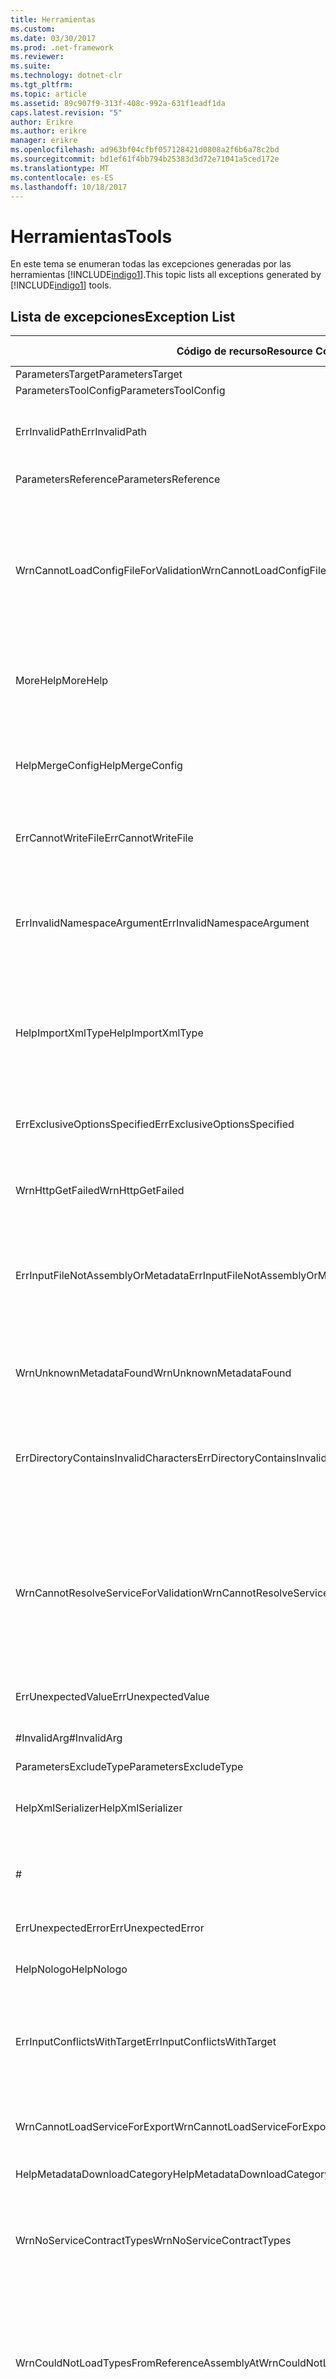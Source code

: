 ```yaml
---
title: Herramientas
ms.custom: 
ms.date: 03/30/2017
ms.prod: .net-framework
ms.reviewer: 
ms.suite: 
ms.technology: dotnet-clr
ms.tgt_pltfrm: 
ms.topic: article
ms.assetid: 89c907f9-313f-408c-992a-631f1eadf1da
caps.latest.revision: "5"
author: Erikre
ms.author: erikre
manager: erikre
ms.openlocfilehash: ad963bf04cfbf057128421d0808a2f6b6a78c2bd
ms.sourcegitcommit: bd1ef61f4bb794b25383d3d72e71041a5ced172e
ms.translationtype: MT
ms.contentlocale: es-ES
ms.lasthandoff: 10/18/2017
---
```

# <a name="tools"></a><span data-ttu-id="5423a-102">Herramientas</span><span class="sxs-lookup"><span data-stu-id="5423a-102">Tools</span></span>
<span data-ttu-id="5423a-103">En este tema se enumeran todas las excepciones generadas por las herramientas [!INCLUDE[indigo1](../../../../../includes/indigo1-md.md)].</span><span class="sxs-lookup"><span data-stu-id="5423a-103">This topic lists all exceptions generated by [!INCLUDE[indigo1](../../../../../includes/indigo1-md.md)] tools.</span></span>  
  
## <a name="exception-list"></a><span data-ttu-id="5423a-104">Lista de excepciones</span><span class="sxs-lookup"><span data-stu-id="5423a-104">Exception List</span></span>  
  
|<span data-ttu-id="5423a-105">Código de recurso</span><span class="sxs-lookup"><span data-stu-id="5423a-105">Resource Code</span></span>|<span data-ttu-id="5423a-106">Cadena de recurso</span><span class="sxs-lookup"><span data-stu-id="5423a-106">Resource String</span></span>|  
|-------------------|---------------------|  
|<span data-ttu-id="5423a-107">ParametersTarget</span><span class="sxs-lookup"><span data-stu-id="5423a-107">ParametersTarget</span></span>|<span data-ttu-id="5423a-108">\<enum ></span><span class="sxs-lookup"><span data-stu-id="5423a-108">\<enum></span></span>|  
|<span data-ttu-id="5423a-109">ParametersToolConfig</span><span class="sxs-lookup"><span data-stu-id="5423a-109">ParametersToolConfig</span></span>|<span data-ttu-id="5423a-110">\<configFile ></span><span class="sxs-lookup"><span data-stu-id="5423a-110">\<configFile></span></span>|  
|<span data-ttu-id="5423a-111">ErrInvalidPath</span><span class="sxs-lookup"><span data-stu-id="5423a-111">ErrInvalidPath</span></span>|<span data-ttu-id="5423a-112">La ruta de acceso especificada no es válida.</span><span class="sxs-lookup"><span data-stu-id="5423a-112">The specified is an invalid path.</span></span> <span data-ttu-id="5423a-113">Compruebe el argumento especificado.</span><span class="sxs-lookup"><span data-stu-id="5423a-113">Check the specified argument.</span></span>|  
|<span data-ttu-id="5423a-114">ParametersReference</span><span class="sxs-lookup"><span data-stu-id="5423a-114">ParametersReference</span></span>|<span data-ttu-id="5423a-115">\<ruta de acceso de archivo ></span><span class="sxs-lookup"><span data-stu-id="5423a-115">\<file path></span></span>|  
|<span data-ttu-id="5423a-116">WrnCannotLoadConfigFileForValidation</span><span class="sxs-lookup"><span data-stu-id="5423a-116">WrnCannotLoadConfigFileForValidation</span></span>|<span data-ttu-id="5423a-117">Se ha producido un error durante el procesamiento del archivo de configuración cargado de la ubicación especificada.</span><span class="sxs-lookup"><span data-stu-id="5423a-117">An error occurred while processing the configuration file loaded from the specified location.</span></span> <span data-ttu-id="5423a-118">No se pueden validar los servicios que se definen en este archivo de configuración.</span><span class="sxs-lookup"><span data-stu-id="5423a-118">Services that are defined in this configuration file cannot be validated.</span></span>|  
|<span data-ttu-id="5423a-119">MoreHelp</span><span class="sxs-lookup"><span data-stu-id="5423a-119">MoreHelp</span></span>|<span data-ttu-id="5423a-120">Para más ayuda, escriba "svcutil" con los argumentos especificados.</span><span class="sxs-lookup"><span data-stu-id="5423a-120">For more help, type "svcutil" with the specified arguments.</span></span>|  
|<span data-ttu-id="5423a-121">HelpMergeConfig</span><span class="sxs-lookup"><span data-stu-id="5423a-121">HelpMergeConfig</span></span>|<span data-ttu-id="5423a-122">Provoca que la configuración generada se fusione con un archivo existente en lugar de sobrescribir el archivo existente.</span><span class="sxs-lookup"><span data-stu-id="5423a-122">Causes the generated configuration to be merged into an existing file instead of overwriting the existing file.</span></span>|  
|<span data-ttu-id="5423a-123">ErrCannotWriteFile</span><span class="sxs-lookup"><span data-stu-id="5423a-123">ErrCannotWriteFile</span></span>|<span data-ttu-id="5423a-124">No puede escribir en un archivo de salida.</span><span class="sxs-lookup"><span data-stu-id="5423a-124">Cannot write to an output file.</span></span>|  
|<span data-ttu-id="5423a-125">ErrInvalidNamespaceArgument</span><span class="sxs-lookup"><span data-stu-id="5423a-125">ErrInvalidNamespaceArgument</span></span>|<span data-ttu-id="5423a-126">El valor no válido especificado se pasó a la opción especificada.</span><span class="sxs-lookup"><span data-stu-id="5423a-126">The specified invalid value was passed to the specified option.</span></span> <span data-ttu-id="5423a-127">Especifique un espacio de nombres de destino separado por comas y par de espacio de nombres de CLR.</span><span class="sxs-lookup"><span data-stu-id="5423a-127">Specify a comma-separated target namespace and CLR namespace pair.</span></span>|  
|<span data-ttu-id="5423a-128">HelpImportXmlType</span><span class="sxs-lookup"><span data-stu-id="5423a-128">HelpImportXmlType</span></span>|<span data-ttu-id="5423a-129">Configura el serializador DataContract para importar tipos que no son DataContract como tipos IXmlSerializable.</span><span class="sxs-lookup"><span data-stu-id="5423a-129">Configures the DataContract serializer to import non-DataContract types as IXmlSerializable types.</span></span>|  
|<span data-ttu-id="5423a-130">ErrExclusiveOptionsSpecified</span><span class="sxs-lookup"><span data-stu-id="5423a-130">ErrExclusiveOptionsSpecified</span></span>|<span data-ttu-id="5423a-131">No se puede utilizar la opción especificada cuando se ha especificado la otra opción especificada.</span><span class="sxs-lookup"><span data-stu-id="5423a-131">The specified option cannot be used when the other specified option has been specified.</span></span>|  
|<span data-ttu-id="5423a-132">WrnHttpGetFailed</span><span class="sxs-lookup"><span data-stu-id="5423a-132">WrnHttpGetFailed</span></span>|<span data-ttu-id="5423a-133">Error HTTP GET con el URI especificado.</span><span class="sxs-lookup"><span data-stu-id="5423a-133">HTTP GET Error with the specified URI.</span></span>|  
|<span data-ttu-id="5423a-134">ErrInputFileNotAssemblyOrMetadata</span><span class="sxs-lookup"><span data-stu-id="5423a-134">ErrInputFileNotAssemblyOrMetadata</span></span>|<span data-ttu-id="5423a-135">El archivo en la ubicación especificada leído a través del argumento de entrada especificado no parece ser un archivo de metadatos de XML o un ensamblado válido.</span><span class="sxs-lookup"><span data-stu-id="5423a-135">The file at the specified location read via the specified input argument does not appear to be an XML metadata file or a valid assembly.</span></span>|  
|<span data-ttu-id="5423a-136">WrnUnknownMetadataFound</span><span class="sxs-lookup"><span data-stu-id="5423a-136">WrnUnknownMetadataFound</span></span>|<span data-ttu-id="5423a-137">No puede guardar un documento de metadatos desconocido del tipo especificado.</span><span class="sxs-lookup"><span data-stu-id="5423a-137">Cannot save unrecognized metadata document of the specified type.</span></span>|  
|<span data-ttu-id="5423a-138">ErrDirectoryContainsInvalidCharacters</span><span class="sxs-lookup"><span data-stu-id="5423a-138">ErrDirectoryContainsInvalidCharacters</span></span>|<span data-ttu-id="5423a-139">El valor no válido especificado se pasó a la opción especificada.</span><span class="sxs-lookup"><span data-stu-id="5423a-139">The specified invalid value was passed to the specified option.</span></span> <span data-ttu-id="5423a-140">El carácter especificado no se permite en una ruta de acceso.</span><span class="sxs-lookup"><span data-stu-id="5423a-140">The specified character is not permitted in a path.</span></span>|  
|<span data-ttu-id="5423a-141">WrnCannotResolveServiceForValidation</span><span class="sxs-lookup"><span data-stu-id="5423a-141">WrnCannotResolveServiceForValidation</span></span>|<span data-ttu-id="5423a-142">No puede cargar un servicio con el configName especificado.</span><span class="sxs-lookup"><span data-stu-id="5423a-142">Unable to load a service with the specified configName.</span></span> <span data-ttu-id="5423a-143">Para validar un servicio, proporcione tanto el ensamblado que contiene el tipo de servicio como un ejecutable con la configuración para este servicio.</span><span class="sxs-lookup"><span data-stu-id="5423a-143">To validate a service, provide both the assembly that contains the service type and an executable with the configuration for this service.</span></span>|  
|<span data-ttu-id="5423a-144">ErrUnexpectedValue</span><span class="sxs-lookup"><span data-stu-id="5423a-144">ErrUnexpectedValue</span></span>|<span data-ttu-id="5423a-145">La opción especificada no soporta ningún valor.</span><span class="sxs-lookup"><span data-stu-id="5423a-145">The specified option does not support any values.</span></span>|  
|<span data-ttu-id="5423a-146">#InvalidArg</span><span class="sxs-lookup"><span data-stu-id="5423a-146">#InvalidArg</span></span>|<span data-ttu-id="5423a-147">Lo especificado contiene un argumento no válido.</span><span class="sxs-lookup"><span data-stu-id="5423a-147">The specified contains an invalid argument.</span></span>|  
|<span data-ttu-id="5423a-148">ParametersExcludeType</span><span class="sxs-lookup"><span data-stu-id="5423a-148">ParametersExcludeType</span></span>|<span data-ttu-id="5423a-149">\<type></span><span class="sxs-lookup"><span data-stu-id="5423a-149">\<type></span></span>|  
|<span data-ttu-id="5423a-150">HelpXmlSerializer</span><span class="sxs-lookup"><span data-stu-id="5423a-150">HelpXmlSerializer</span></span>|<span data-ttu-id="5423a-151">Genere tipos de datos que utilicen XmlSerializer para la serialización y deserialización.</span><span class="sxs-lookup"><span data-stu-id="5423a-151">Generate data types that use the XmlSerializer for serialization and deserialization.</span></span>|  
|#|---------------------------------------------------------------------------------------------------------------------=|  
|<span data-ttu-id="5423a-152">ErrUnexpectedError</span><span class="sxs-lookup"><span data-stu-id="5423a-152">ErrUnexpectedError</span></span>|<span data-ttu-id="5423a-153">Se produjo un error en la herramienta.</span><span class="sxs-lookup"><span data-stu-id="5423a-153">An error occurred in the tool.</span></span>|  
|<span data-ttu-id="5423a-154">HelpNologo</span><span class="sxs-lookup"><span data-stu-id="5423a-154">HelpNologo</span></span>|<span data-ttu-id="5423a-155">Se suprimen el mensaje del banner y el copyright.</span><span class="sxs-lookup"><span data-stu-id="5423a-155">The copyright and banner message is suppressed.</span></span>|  
|<span data-ttu-id="5423a-156">ErrInputConflictsWithTarget</span><span class="sxs-lookup"><span data-stu-id="5423a-156">ErrInputConflictsWithTarget</span></span>|<span data-ttu-id="5423a-157">El tipo de entrada leído de lo especificado no está soportado con la opción especificada establecida en el valor especificado.</span><span class="sxs-lookup"><span data-stu-id="5423a-157">The type of input read from the specified is not supported with the specified option set to the specified value.</span></span>|  
|<span data-ttu-id="5423a-158">WrnCannotLoadServiceForExport</span><span class="sxs-lookup"><span data-stu-id="5423a-158">WrnCannotLoadServiceForExport</span></span>|<span data-ttu-id="5423a-159">Se produjo un error al cargar el tipo de servicio que se va a exportar.</span><span class="sxs-lookup"><span data-stu-id="5423a-159">An error occurred while loading the service type to be exported.</span></span>|  
|<span data-ttu-id="5423a-160">HelpMetadataDownloadCategory</span><span class="sxs-lookup"><span data-stu-id="5423a-160">HelpMetadataDownloadCategory</span></span>|<span data-ttu-id="5423a-161">-= METADATA DOWNLOAD =-</span><span class="sxs-lookup"><span data-stu-id="5423a-161">-= METADATA DOWNLOAD =-</span></span>|  
|<span data-ttu-id="5423a-162">WrnNoServiceContractTypes</span><span class="sxs-lookup"><span data-stu-id="5423a-162">WrnNoServiceContractTypes</span></span>|<span data-ttu-id="5423a-163">No puede generar los tipos XmlSerializer para el ensamblado especificado.</span><span class="sxs-lookup"><span data-stu-id="5423a-163">Cannot generate XmlSerializer types for the specified assembly.</span></span> <span data-ttu-id="5423a-164">No se han encontrado tipos de contrato de servicios.</span><span class="sxs-lookup"><span data-stu-id="5423a-164">No service contract types were found.</span></span>|  
|<span data-ttu-id="5423a-165">WrnCouldNotLoadTypesFromReferenceAssemblyAt</span><span class="sxs-lookup"><span data-stu-id="5423a-165">WrnCouldNotLoadTypesFromReferenceAssemblyAt</span></span>|<span data-ttu-id="5423a-166">Se produjo un error al cargar tipos en un ensamblado que se cargó a partir de lo especificado.</span><span class="sxs-lookup"><span data-stu-id="5423a-166">An error occurred while loading types in an assembly that was loaded from the specified.</span></span> <span data-ttu-id="5423a-167">No se pueden cargar algunos tipos en el ensamblado y no están disponibles para la herramienta.</span><span class="sxs-lookup"><span data-stu-id="5423a-167">Some types in the assembly cannot be loaded and are unavailable to the tool.</span></span>|  
|<span data-ttu-id="5423a-168">ErrDirectoryPointsToAFile</span><span class="sxs-lookup"><span data-stu-id="5423a-168">ErrDirectoryPointsToAFile</span></span>|<span data-ttu-id="5423a-169">El valor no válido especificado se pasó a la opción especificada.</span><span class="sxs-lookup"><span data-stu-id="5423a-169">The specified invalid value was passed to the specified option.</span></span> <span data-ttu-id="5423a-170">El valor especificado es una ruta de acceso a un archivo.</span><span class="sxs-lookup"><span data-stu-id="5423a-170">The specified value is a path to a file.</span></span>|  
|<span data-ttu-id="5423a-171">Error</span><span class="sxs-lookup"><span data-stu-id="5423a-171">Error</span></span>|<span data-ttu-id="5423a-172">Error:</span><span class="sxs-lookup"><span data-stu-id="5423a-172">Error:</span></span>|  
|<span data-ttu-id="5423a-173">ErrDuplicateReferenceValues</span><span class="sxs-lookup"><span data-stu-id="5423a-173">ErrDuplicateReferenceValues</span></span>|<span data-ttu-id="5423a-174">El ensamblado especificado se cargó dos veces utilizando la opción especificada.</span><span class="sxs-lookup"><span data-stu-id="5423a-174">The specified assembly was loaded twice using the specified option.</span></span> <span data-ttu-id="5423a-175">Un ensamblado solo puede ser referencia una vez.</span><span class="sxs-lookup"><span data-stu-id="5423a-175">An assembly can only be reference once.</span></span>|  
|<span data-ttu-id="5423a-176">WrnNoXmlSerializerOperationBehavior</span><span class="sxs-lookup"><span data-stu-id="5423a-176">WrnNoXmlSerializerOperationBehavior</span></span>|<span data-ttu-id="5423a-177">No puede generar XmlSerializer para el ensamblado especificado.</span><span class="sxs-lookup"><span data-stu-id="5423a-177">Cannot generate XmlSerializer for the specified assembly.</span></span> <span data-ttu-id="5423a-178">Ningún contrato de servicios en el ensamblado se opera con XmlSerializerOperationBehavior.</span><span class="sxs-lookup"><span data-stu-id="5423a-178">No service contract in the assembly has an operation with XmlSerializerOperationBehavior.</span></span>|  
|<span data-ttu-id="5423a-179">ErrCannotCreateDirectory</span><span class="sxs-lookup"><span data-stu-id="5423a-179">ErrCannotCreateDirectory</span></span>|<span data-ttu-id="5423a-180">No puede crear el directorio especificado.</span><span class="sxs-lookup"><span data-stu-id="5423a-180">Cannot create the specified directory.</span></span>|  
|<span data-ttu-id="5423a-181">ErrCouldNotLoadTypesFromAssemblyAt</span><span class="sxs-lookup"><span data-stu-id="5423a-181">ErrCouldNotLoadTypesFromAssemblyAt</span></span>|<span data-ttu-id="5423a-182">No puede cargar ningún tipo en el ensamblado especificado.</span><span class="sxs-lookup"><span data-stu-id="5423a-182">Cannot load any types in the specified assembly.</span></span>|  
|<span data-ttu-id="5423a-183">ErrUnknownSwitch</span><span class="sxs-lookup"><span data-stu-id="5423a-183">ErrUnknownSwitch</span></span>|<span data-ttu-id="5423a-184">El modificador especificado es una opción desconocida.</span><span class="sxs-lookup"><span data-stu-id="5423a-184">The specified switch is an unrecognized option.</span></span>|  
|<span data-ttu-id="5423a-185">Logo</span><span class="sxs-lookup"><span data-stu-id="5423a-185">Logo</span></span>|<span data-ttu-id="5423a-186">El logotipo de la herramienta es "Microsoft ® Service Model Metadata Tool" con versión.</span><span class="sxs-lookup"><span data-stu-id="5423a-186">The logo of the tool is "Microsoft ® Service Model Metadata Tool" with version.</span></span>|  
|<span data-ttu-id="5423a-187">NoCodeWasGenerated</span><span class="sxs-lookup"><span data-stu-id="5423a-187">NoCodeWasGenerated</span></span>|<span data-ttu-id="5423a-188">No se generó ningún código.</span><span class="sxs-lookup"><span data-stu-id="5423a-188">No code was generated.</span></span><br /><br /> <span data-ttu-id="5423a-189">Si estaba intentando generar un cliente, esto podría ser porque los documentos de metadatos no contenían contratos válidos o servicios</span><span class="sxs-lookup"><span data-stu-id="5423a-189">If you were trying to generate a client, this could be because the metadata documents did not contain any valid contracts or services</span></span><br /><br /> <span data-ttu-id="5423a-190">o porque se descubrió que todos los contratos/servicios existían en ensamblados de referencia.</span><span class="sxs-lookup"><span data-stu-id="5423a-190">or because all contracts/services were discovered to exist in reference assemblies.</span></span> <span data-ttu-id="5423a-191">Compruebe que pasó todos los documentos de metadatos a la herramienta.</span><span class="sxs-lookup"><span data-stu-id="5423a-191">Verify that you passed all the metadata documents to the tool.</span></span>|  
|<span data-ttu-id="5423a-192">WrnUnableToLoadContractForSGen</span><span class="sxs-lookup"><span data-stu-id="5423a-192">WrnUnableToLoadContractForSGen</span></span>|<span data-ttu-id="5423a-193">Se produjo un error al cargar un tipo de contrato.</span><span class="sxs-lookup"><span data-stu-id="5423a-193">An error occurred while loading a contract type.</span></span> <span data-ttu-id="5423a-194">No puede generar el tipo XmlSerializer para este contrato.</span><span class="sxs-lookup"><span data-stu-id="5423a-194">Cannot generate the XmlSerializer type for this contract.</span></span> <span data-ttu-id="5423a-195">Se especifican el tipo y detalles.</span><span class="sxs-lookup"><span data-stu-id="5423a-195">The type and details are specified.</span></span>|  
|<span data-ttu-id="5423a-196">WrnOptionConflictsWithInput</span><span class="sxs-lookup"><span data-stu-id="5423a-196">WrnOptionConflictsWithInput</span></span>|<span data-ttu-id="5423a-197">La opción especificada no se puede utilizar con varios ensamblados de entrada.</span><span class="sxs-lookup"><span data-stu-id="5423a-197">The specified option cannot be used with multiple input assemblies.</span></span> <span data-ttu-id="5423a-198">Se omite la opción especificada.</span><span class="sxs-lookup"><span data-stu-id="5423a-198">The specified option is ignored.</span></span>|  
|<span data-ttu-id="5423a-199">ErrUnableToImportMetadata</span><span class="sxs-lookup"><span data-stu-id="5423a-199">ErrUnableToImportMetadata</span></span>|<span data-ttu-id="5423a-200">Se produjo un error crítico al intentar importar los metadatos.</span><span class="sxs-lookup"><span data-stu-id="5423a-200">A critical error occurred while attempting to import metadata.</span></span>|  
|<span data-ttu-id="5423a-201">ErrInvalidSerializer</span><span class="sxs-lookup"><span data-stu-id="5423a-201">ErrInvalidSerializer</span></span>|<span data-ttu-id="5423a-202">Un valor de serializador no válido se pasó a la opción especificada.</span><span class="sxs-lookup"><span data-stu-id="5423a-202">An invalid serializer value was passed to the specified option.</span></span> <span data-ttu-id="5423a-203">Se especifican los serializadores soportados.</span><span class="sxs-lookup"><span data-stu-id="5423a-203">The supported serializers are specified.</span></span>|  
|<span data-ttu-id="5423a-204">SavingDownloadedMetadata</span><span class="sxs-lookup"><span data-stu-id="5423a-204">SavingDownloadedMetadata</span></span>|<span data-ttu-id="5423a-205">Guardando los archivos de metadatos descargados...</span><span class="sxs-lookup"><span data-stu-id="5423a-205">Saving downloaded metadata files...</span></span>|  
|<span data-ttu-id="5423a-206">WrnNoConfigForServices</span><span class="sxs-lookup"><span data-stu-id="5423a-206">WrnNoConfigForServices</span></span>|<span data-ttu-id="5423a-207">Ninguno de los ensamblados pasados eran ejecutables con archivo de configuración o ninguno de los archivos de configuración contenía servicios con el nombre de configuración especificado.</span><span class="sxs-lookup"><span data-stu-id="5423a-207">None of the assemblies passed were executables with configuration file or none of the configuration files contained services with the specified configuration name.</span></span>|  
|<span data-ttu-id="5423a-208">ErrInputConflictsWithOption</span><span class="sxs-lookup"><span data-stu-id="5423a-208">ErrInputConflictsWithOption</span></span>|<span data-ttu-id="5423a-209">La entrada leída a partir de lo especificado no se puede utilizar con la opción especificada porque implica modos diferentes de operación de la herramienta.</span><span class="sxs-lookup"><span data-stu-id="5423a-209">The input read from the specified cannot be used with the specified option because they imply different modes of tool operation.</span></span>|  
|<span data-ttu-id="5423a-210">ErrUnableToExportEndpoints</span><span class="sxs-lookup"><span data-stu-id="5423a-210">ErrUnableToExportEndpoints</span></span>|<span data-ttu-id="5423a-211">Se produjo un error al exportar el tipo de servicio especificado.</span><span class="sxs-lookup"><span data-stu-id="5423a-211">An error occurred while exporting the specified service type.</span></span>|  
|<span data-ttu-id="5423a-212">ErrInputSchemaParseError</span><span class="sxs-lookup"><span data-stu-id="5423a-212">ErrInputSchemaParseError</span></span>|<span data-ttu-id="5423a-213">Se produjo un error de análisis del esquema XML al leer a partir de lo especificado.</span><span class="sxs-lookup"><span data-stu-id="5423a-213">An XML schema parsing error occurred while reading the specified.</span></span> <span data-ttu-id="5423a-214">Compruebe que el formato XML es correcto y válido.</span><span class="sxs-lookup"><span data-stu-id="5423a-214">Verify that the XML is both well-formed and valid.</span></span>|  
|<span data-ttu-id="5423a-215">ErrInputPolicyParseError</span><span class="sxs-lookup"><span data-stu-id="5423a-215">ErrInputPolicyParseError</span></span>|<span data-ttu-id="5423a-216">Se produjo un error de análisis de WS-Policy al leer a partir de lo especificado.</span><span class="sxs-lookup"><span data-stu-id="5423a-216">A WS-Policy parsing error occurred while reading the specified.</span></span> <span data-ttu-id="5423a-217">Compruebe que el formato XML es correcto y válido.</span><span class="sxs-lookup"><span data-stu-id="5423a-217">Verify that the XML is both well-formed and valid.</span></span>|  
|<span data-ttu-id="5423a-218">ErrUnableToLoadReferenceType</span><span class="sxs-lookup"><span data-stu-id="5423a-218">ErrUnableToLoadReferenceType</span></span>|<span data-ttu-id="5423a-219">Se produjo un error al cargar un tipo de contrato de referencia.</span><span class="sxs-lookup"><span data-stu-id="5423a-219">An error occurred while loading a referenced contract type.</span></span> <span data-ttu-id="5423a-220">Se ignora este tipo especificado.</span><span class="sxs-lookup"><span data-stu-id="5423a-220">This specified type is ignored.</span></span>|  
|<span data-ttu-id="5423a-221">WrnCannotLoadServiceForValidation</span><span class="sxs-lookup"><span data-stu-id="5423a-221">WrnCannotLoadServiceForValidation</span></span>|<span data-ttu-id="5423a-222">Se produjo un error al cargar el servicio a validar.</span><span class="sxs-lookup"><span data-stu-id="5423a-222">An error occurred while loading the service to be validated.</span></span> <span data-ttu-id="5423a-223">Se especifican el tipo y detalles.</span><span class="sxs-lookup"><span data-stu-id="5423a-223">The type and details are specified.</span></span>|  
|<span data-ttu-id="5423a-224">HelpCodeGenerationCategory</span><span class="sxs-lookup"><span data-stu-id="5423a-224">HelpCodeGenerationCategory</span></span>|<span data-ttu-id="5423a-225">-= CODE GENERATION =-</span><span class="sxs-lookup"><span data-stu-id="5423a-225">-= CODE GENERATION =-</span></span>|  
|<span data-ttu-id="5423a-226">RetreivingMetadataWithMexAndDisco</span><span class="sxs-lookup"><span data-stu-id="5423a-226">RetreivingMetadataWithMexAndDisco</span></span>|<span data-ttu-id="5423a-227">Intentando descargar los metadatos a partir de lo especificado utilizando intercambio de metadatos WS o DISCO.</span><span class="sxs-lookup"><span data-stu-id="5423a-227">Attempting to download metadata from the specified using WS-Metadata Exchange or DISCO.</span></span>|  
|<span data-ttu-id="5423a-228">ErrGeneralSchemaValidation</span><span class="sxs-lookup"><span data-stu-id="5423a-228">ErrGeneralSchemaValidation</span></span>|<span data-ttu-id="5423a-229">Se produjo un error al comprobar los esquemas XML que se generaron durante la exportación.</span><span class="sxs-lookup"><span data-stu-id="5423a-229">An error occurred while verifying XML schemas that were generated during export.</span></span>|  
|<span data-ttu-id="5423a-230">ParametersDirectory</span><span class="sxs-lookup"><span data-stu-id="5423a-230">ParametersDirectory</span></span>|<span data-ttu-id="5423a-231">\<directorio ></span><span class="sxs-lookup"><span data-stu-id="5423a-231">\<directory></span></span>|  
|<span data-ttu-id="5423a-232">ErrCannotLoadSpecifiedType</span><span class="sxs-lookup"><span data-stu-id="5423a-232">ErrCannotLoadSpecifiedType</span></span>|<span data-ttu-id="5423a-233">Ningún tipo se puede cargar para el valor especificado que se pasó a la opción especificada.</span><span class="sxs-lookup"><span data-stu-id="5423a-233">No type can be loaded for the specified value that was passed to the specified option.</span></span> <span data-ttu-id="5423a-234">Asegúrese de que el ensamblado al que pertenece este tipo se especifica utilizando la opción especificada.</span><span class="sxs-lookup"><span data-stu-id="5423a-234">Ensure that the assembly that this type belongs to is specified using the specified option.</span></span>|  
|<span data-ttu-id="5423a-235">ErrOptionModeConflict</span><span class="sxs-lookup"><span data-stu-id="5423a-235">ErrOptionModeConflict</span></span>|<span data-ttu-id="5423a-236">La opción especificada no se puede utilizar con la opción especificada porque implican tipos de salida diferentes.</span><span class="sxs-lookup"><span data-stu-id="5423a-236">The specified option cannot be used with the specified option because they imply different output types.</span></span>|  
|<span data-ttu-id="5423a-237">ErrIsNotAnAssembly</span><span class="sxs-lookup"><span data-stu-id="5423a-237">ErrIsNotAnAssembly</span></span>|<span data-ttu-id="5423a-238">No puede cargar lo especificado como un ensamblado.</span><span class="sxs-lookup"><span data-stu-id="5423a-238">Cannot load the specified as an assembly.</span></span> <span data-ttu-id="5423a-239">Compruebe que este archivo es un .NET ensamblado.</span><span class="sxs-lookup"><span data-stu-id="5423a-239">Verify that this file is a .NET assembly.</span></span>|  
|<span data-ttu-id="5423a-240">ErrInputConflictsWithMode</span><span class="sxs-lookup"><span data-stu-id="5423a-240">ErrInputConflictsWithMode</span></span>|<span data-ttu-id="5423a-241">La entrada leída a partir de lo especificado es incoherente con otras opciones.</span><span class="sxs-lookup"><span data-stu-id="5423a-241">The input read from the specified is inconsistent with other options.</span></span>|  
|<span data-ttu-id="5423a-242">ErrDuplicateValuePassedToTypeArg</span><span class="sxs-lookup"><span data-stu-id="5423a-242">ErrDuplicateValuePassedToTypeArg</span></span>|<span data-ttu-id="5423a-243">El valor especificado se pasó varias veces a la opción especificada.</span><span class="sxs-lookup"><span data-stu-id="5423a-243">The specified value was passed to the specified option multiple times.</span></span> <span data-ttu-id="5423a-244">Se puede especificar cada tipo solo una vez.</span><span class="sxs-lookup"><span data-stu-id="5423a-244">Each type can be specified only once.</span></span>|  
|<span data-ttu-id="5423a-245">ErrInputEPRFileParseError</span><span class="sxs-lookup"><span data-stu-id="5423a-245">ErrInputEPRFileParseError</span></span>|<span data-ttu-id="5423a-246">No puede leer la referencia del extremo a partir de lo especificado.</span><span class="sxs-lookup"><span data-stu-id="5423a-246">Cannot read the endpoint reference from the specified.</span></span> <span data-ttu-id="5423a-247">Compruebe que el formato XML es correcto y válido.</span><span class="sxs-lookup"><span data-stu-id="5423a-247">Verify that the XML is both well-formed and valid.</span></span>|  
|<span data-ttu-id="5423a-248">ErrCouldNotCreateCodeProvider</span><span class="sxs-lookup"><span data-stu-id="5423a-248">ErrCouldNotCreateCodeProvider</span></span>|<span data-ttu-id="5423a-249">Un proveedor de código no se puede crear para el valor especificado, que se pasó al /{1} el argumento.</span><span class="sxs-lookup"><span data-stu-id="5423a-249">A code provider cannot be created for the specified value, that was passed to the /{1} argument.</span></span> <span data-ttu-id="5423a-250">Compruebe que el proveedor de código se instala y configura correctamente.</span><span class="sxs-lookup"><span data-stu-id="5423a-250">Verify that the code provider is properly installed and configured.</span></span>|  
|<span data-ttu-id="5423a-251">ErrPathTooLongDirOnly</span><span class="sxs-lookup"><span data-stu-id="5423a-251">ErrPathTooLongDirOnly</span></span>|<span data-ttu-id="5423a-252">El resultante la ruta de acceso especificada es demasiado largo.</span><span class="sxs-lookup"><span data-stu-id="5423a-252">The resultant specified path is too long.</span></span> <span data-ttu-id="5423a-253">Revise el argumento especificado.</span><span class="sxs-lookup"><span data-stu-id="5423a-253">Review the specified argument.</span></span>|  
|<span data-ttu-id="5423a-254">HelpDataContractSerializer</span><span class="sxs-lookup"><span data-stu-id="5423a-254">HelpDataContractSerializer</span></span>|<span data-ttu-id="5423a-255">Genere tipos de datos que utilicen el serializador DataContract para la serialización y deserialización.</span><span class="sxs-lookup"><span data-stu-id="5423a-255">Generate data types that use the DataContract Serializer for serialization and deserialization.</span></span>|  
|<span data-ttu-id="5423a-256">ErrUnableToExportEndpoint</span><span class="sxs-lookup"><span data-stu-id="5423a-256">ErrUnableToExportEndpoint</span></span>|<span data-ttu-id="5423a-257">Se produjo un error al exportar el nombre de extremo especificado en el espacio de nombres especificado en el tipo de servicio especificado situado en el archivo de configuración cargado para el ensamblado.</span><span class="sxs-lookup"><span data-stu-id="5423a-257">An error occurred while exporting the specified  endpoint name in the specified namespace in the specified  service type found in the configuration file loaded for the assembly.</span></span>|  
|<span data-ttu-id="5423a-258">HelpUsage1</span><span class="sxs-lookup"><span data-stu-id="5423a-258">HelpUsage1</span></span>|<span data-ttu-id="5423a-259">Muestra el uso de la Ayuda.</span><span class="sxs-lookup"><span data-stu-id="5423a-259">Displays help usage.</span></span>|  
|<span data-ttu-id="5423a-260">HelpUsage2</span><span class="sxs-lookup"><span data-stu-id="5423a-260">HelpUsage2</span></span>|<span data-ttu-id="5423a-261">Muestra el uso de la Ayuda.</span><span class="sxs-lookup"><span data-stu-id="5423a-261">Displays help usage.</span></span>|  
|<span data-ttu-id="5423a-262">HelpUsage3</span><span class="sxs-lookup"><span data-stu-id="5423a-262">HelpUsage3</span></span>|<span data-ttu-id="5423a-263">Muestra el uso de la Ayuda.</span><span class="sxs-lookup"><span data-stu-id="5423a-263">Displays help usage.</span></span>|  
|<span data-ttu-id="5423a-264">HelpUsage4</span><span class="sxs-lookup"><span data-stu-id="5423a-264">HelpUsage4</span></span>|<span data-ttu-id="5423a-265">Muestra el uso de la Ayuda.</span><span class="sxs-lookup"><span data-stu-id="5423a-265">Displays help usage.</span></span>|  
|<span data-ttu-id="5423a-266">HelpUsage5</span><span class="sxs-lookup"><span data-stu-id="5423a-266">HelpUsage5</span></span>|<span data-ttu-id="5423a-267">Muestra el uso de la Ayuda.</span><span class="sxs-lookup"><span data-stu-id="5423a-267">Displays help usage.</span></span>|  
|<span data-ttu-id="5423a-268">ErrDirectoryNotFound</span><span class="sxs-lookup"><span data-stu-id="5423a-268">ErrDirectoryNotFound</span></span>|<span data-ttu-id="5423a-269">No se puede encontrar el directorio especificado.</span><span class="sxs-lookup"><span data-stu-id="5423a-269">The specified directory cannot be found.</span></span> <span data-ttu-id="5423a-270">Compruebe que el directorio existe y que tiene los permisos adecuados para leerlo.</span><span class="sxs-lookup"><span data-stu-id="5423a-270">Verify that the directory exists and that you have the appropriate permissions to read it.</span></span>|  
|<span data-ttu-id="5423a-271">ErrUnableToLoadFile</span><span class="sxs-lookup"><span data-stu-id="5423a-271">ErrUnableToLoadFile</span></span>|<span data-ttu-id="5423a-272">No puede leer el archivo especificado.</span><span class="sxs-lookup"><span data-stu-id="5423a-272">Cannot read the specified file.</span></span>|  
|<span data-ttu-id="5423a-273">ErrNoFilesFound</span><span class="sxs-lookup"><span data-stu-id="5423a-273">ErrNoFilesFound</span></span>|<span data-ttu-id="5423a-274">La ruta de acceso de entrada especificada no parece hacer referencia a ningún archivo existente.</span><span class="sxs-lookup"><span data-stu-id="5423a-274">The specified input path does not appear to refer to any existing files.</span></span>|  
|<span data-ttu-id="5423a-275">ParametersConfig</span><span class="sxs-lookup"><span data-stu-id="5423a-275">ParametersConfig</span></span>|<span data-ttu-id="5423a-276">\<configFile ></span><span class="sxs-lookup"><span data-stu-id="5423a-276">\<configFile></span></span>|  
|<span data-ttu-id="5423a-277">ErrDirectoryInsteadOfFile</span><span class="sxs-lookup"><span data-stu-id="5423a-277">ErrDirectoryInsteadOfFile</span></span>|<span data-ttu-id="5423a-278">La ruta de acceso de entrada especificada parece ser un directorio.</span><span class="sxs-lookup"><span data-stu-id="5423a-278">The specified input path appears to be a directory.</span></span> <span data-ttu-id="5423a-279">La entrada debe ser direcciones URL o rutas de acceso de archivo.</span><span class="sxs-lookup"><span data-stu-id="5423a-279">Input must be either URLs or file paths.</span></span>|  
|<span data-ttu-id="5423a-280">HelpConfig</span><span class="sxs-lookup"><span data-stu-id="5423a-280">HelpConfig</span></span>|<span data-ttu-id="5423a-281">Indica a las herramientas que generen un archivo de configuración con el nombre proporcionado.</span><span class="sxs-lookup"><span data-stu-id="5423a-281">Instructs the tools to generate a configuration file with the name provided.</span></span> <span data-ttu-id="5423a-282">Valor predeterminado: output.config.</span><span class="sxs-lookup"><span data-stu-id="5423a-282">Default: output.config.</span></span>|  
|<span data-ttu-id="5423a-283">ErrSingleUseSwitch</span><span class="sxs-lookup"><span data-stu-id="5423a-283">ErrSingleUseSwitch</span></span>|<span data-ttu-id="5423a-284">No puede especificarse la opción especificada varias veces.</span><span class="sxs-lookup"><span data-stu-id="5423a-284">The specified option cannot be specified multiple times.</span></span>|  
|<span data-ttu-id="5423a-285">Advertencia</span><span class="sxs-lookup"><span data-stu-id="5423a-285">Warning</span></span>|<span data-ttu-id="5423a-286">Advertencia:</span><span class="sxs-lookup"><span data-stu-id="5423a-286">Warning:</span></span>|  
|<span data-ttu-id="5423a-287">WrnAmbiguousServiceConfig</span><span class="sxs-lookup"><span data-stu-id="5423a-287">WrnAmbiguousServiceConfig</span></span>|<span data-ttu-id="5423a-288">Se encontraron varias configuraciones de servicio con el nombre de configuración especificado, se especifican los ensamblados siguientes.</span><span class="sxs-lookup"><span data-stu-id="5423a-288">Multiple service configurations were found with the specified configuration name, the following assemblies are specified.</span></span>|  
|<span data-ttu-id="5423a-289">ErrInvalidInputPath</span><span class="sxs-lookup"><span data-stu-id="5423a-289">ErrInvalidInputPath</span></span>|<span data-ttu-id="5423a-290">La ruta de acceso de entrada especificada no parece hacer referencia a ningún archivo existente y no parece ser un URI válido.</span><span class="sxs-lookup"><span data-stu-id="5423a-290">The specified input path does not appear to refer to any existing files and does not appear to be a valid URI.</span></span>|  
|<span data-ttu-id="5423a-291">ErrUnableToLoadInputs</span><span class="sxs-lookup"><span data-stu-id="5423a-291">ErrUnableToLoadInputs</span></span>|<span data-ttu-id="5423a-292">Se produjo un error al leer los metadatos cargados.</span><span class="sxs-lookup"><span data-stu-id="5423a-292">An error occurred while reading the loaded metadata.</span></span>|  
|<span data-ttu-id="5423a-293">GeneratingSerializer</span><span class="sxs-lookup"><span data-stu-id="5423a-293">GeneratingSerializer</span></span>|<span data-ttu-id="5423a-294">Generando serializadores de XML...</span><span class="sxs-lookup"><span data-stu-id="5423a-294">Generating XML serializers...</span></span>|  
|<span data-ttu-id="5423a-295">HelpToolConfig</span><span class="sxs-lookup"><span data-stu-id="5423a-295">HelpToolConfig</span></span>|<span data-ttu-id="5423a-296">Archivo de configuración personalizado  que se utilizará en lugar del archivo de configuración.</span><span class="sxs-lookup"><span data-stu-id="5423a-296">Custom configuration file to use in place of the application configuration file.</span></span> <span data-ttu-id="5423a-297">Esto se puede utilizar para cambiar la configuración de los metadatos o registrar extensiones de configuración sin modificar el archivo de configuración de la herramienta.</span><span class="sxs-lookup"><span data-stu-id="5423a-297">This can be used to change the metadata configuration or register configuration extensions without altering the tool's configuration file.</span></span>|  
|<span data-ttu-id="5423a-298">ErrValidateInvalidUse</span><span class="sxs-lookup"><span data-stu-id="5423a-298">ErrValidateInvalidUse</span></span>|<span data-ttu-id="5423a-299">No puede utilizarse la opción especificada con la opción especificada.</span><span class="sxs-lookup"><span data-stu-id="5423a-299">The specified option cannot be used with the specified option.</span></span>|  
|<span data-ttu-id="5423a-300">WrnWSMExFailed</span><span class="sxs-lookup"><span data-stu-id="5423a-300">WrnWSMExFailed</span></span>|<span data-ttu-id="5423a-301">Error de intercambio de metadatos WS con el URI especificado.</span><span class="sxs-lookup"><span data-stu-id="5423a-301">WS-Metadata Exchange Error with the specified URI.</span></span>|  
|<span data-ttu-id="5423a-302">HelpNoconfig</span><span class="sxs-lookup"><span data-stu-id="5423a-302">HelpNoconfig</span></span>|<span data-ttu-id="5423a-303">No genere la configuración.</span><span class="sxs-lookup"><span data-stu-id="5423a-303">Do not generate configuration.</span></span>|  
|<span data-ttu-id="5423a-304">HelpCodeGenerationDescription</span><span class="sxs-lookup"><span data-stu-id="5423a-304">HelpCodeGenerationDescription</span></span>|<span data-ttu-id="5423a-305">Lo especificado puede generar contratos de servicios, clientes y tipos de datos a partir de documentos de metadatos.</span><span class="sxs-lookup"><span data-stu-id="5423a-305">The specified can generate service contracts, clients and data types from metadata documents.</span></span>|  
|<span data-ttu-id="5423a-306">HelpTargetMetadata</span><span class="sxs-lookup"><span data-stu-id="5423a-306">HelpTargetMetadata</span></span>|<span data-ttu-id="5423a-307">Metadatos de salida.</span><span class="sxs-lookup"><span data-stu-id="5423a-307">Output metadata.</span></span> <span data-ttu-id="5423a-308">Si la entrada es una dirección URL, Svcutil.exe guarda los metadatos en el disco y no genera el código.</span><span class="sxs-lookup"><span data-stu-id="5423a-308">If the input is a URL, Svcutil.exe saves the metadata to disk and does not generate code.</span></span> <span data-ttu-id="5423a-309">Si la entrada es uno o más ensamblados, Svcutil.exe genera los metadatos a partir de los tipos en los ensamblados.</span><span class="sxs-lookup"><span data-stu-id="5423a-309">If the input is one or more assemblies, Svcutil.exe generates metadata from types in the assemblies.</span></span>|  
|<span data-ttu-id="5423a-310">ErrAmbiguousOptionModeConflict</span><span class="sxs-lookup"><span data-stu-id="5423a-310">ErrAmbiguousOptionModeConflict</span></span>|<span data-ttu-id="5423a-311">La opción especificada entra en conflicto con otras opciones.</span><span class="sxs-lookup"><span data-stu-id="5423a-311">The specified option conflicts with other options.</span></span> <span data-ttu-id="5423a-312">Revise su uso de la herramienta.</span><span class="sxs-lookup"><span data-stu-id="5423a-312">Review your use of the tool.</span></span>|  
|<span data-ttu-id="5423a-313">ErrNotLanguageOrCodeDomType</span><span class="sxs-lookup"><span data-stu-id="5423a-313">ErrNotLanguageOrCodeDomType</span></span>|<span data-ttu-id="5423a-314">El valor especificado que se pasó al argumento especificado no representa un lenguaje definido y no se puede cargar como un tipo CLR totalmente certificado.</span><span class="sxs-lookup"><span data-stu-id="5423a-314">The specified value that was passed to the specified argument does not represent a defined language and it cannot be loaded as a fully-qualified CLR type.</span></span>|  
|<span data-ttu-id="5423a-315">ErrUnableToUniquifyFilename</span><span class="sxs-lookup"><span data-stu-id="5423a-315">ErrUnableToUniquifyFilename</span></span>|<span data-ttu-id="5423a-316">No puede crear el nombre de archivo de salida.</span><span class="sxs-lookup"><span data-stu-id="5423a-316">Cannot create output filename.</span></span> <span data-ttu-id="5423a-317">Se están creando demasiados archivos con el prefijo especificado.</span><span class="sxs-lookup"><span data-stu-id="5423a-317">Too many files are being created with the specified prefix.</span></span>|  
|<span data-ttu-id="5423a-318">ErrCannotCreateFile</span><span class="sxs-lookup"><span data-stu-id="5423a-318">ErrCannotCreateFile</span></span>|<span data-ttu-id="5423a-319">No puede crear el archivo de salida especificado.</span><span class="sxs-lookup"><span data-stu-id="5423a-319">Cannot create the specified output file.</span></span>|  
|<span data-ttu-id="5423a-320">ErrExpectedValue</span><span class="sxs-lookup"><span data-stu-id="5423a-320">ErrExpectedValue</span></span>|<span data-ttu-id="5423a-321">La opción especificada requiere que se especifique un valor.</span><span class="sxs-lookup"><span data-stu-id="5423a-321">The specified option requires that a value be specified.</span></span>|  
|<span data-ttu-id="5423a-322">ErrCannotDisambiguateSpecifiedTypes</span><span class="sxs-lookup"><span data-stu-id="5423a-322">ErrCannotDisambiguateSpecifiedTypes</span></span>|<span data-ttu-id="5423a-323">Más de un tipo con el mismo nombre existe en el conjunto de ensamblados de referencia.</span><span class="sxs-lookup"><span data-stu-id="5423a-323">More than one type with the same name exists in the set of referenced assemblies.</span></span> <span data-ttu-id="5423a-324">Utilice nombres totalmente certificados de ensamblado para distinguir entre los tipos especificados para la opción especificada.</span><span class="sxs-lookup"><span data-stu-id="5423a-324">Use assembly-qualified names to distinguish between the specified types for the specified option.</span></span>|  
|<span data-ttu-id="5423a-325">RetreivingMetadataWithMexOnly</span><span class="sxs-lookup"><span data-stu-id="5423a-325">RetreivingMetadataWithMexOnly</span></span>|<span data-ttu-id="5423a-326">Intentando descargar los metadatos a partir de la ubicación especificada utilizando intercambio de metadatos WS o DISCO.</span><span class="sxs-lookup"><span data-stu-id="5423a-326">Attempting to download metadata from the specified location using WS-Metadata Exchange.</span></span> <span data-ttu-id="5423a-327">Esta dirección URL no soporta DISCO.</span><span class="sxs-lookup"><span data-stu-id="5423a-327">This URL does not support DISCO.</span></span>|  
|<span data-ttu-id="5423a-328">ErrInvalidTarget</span><span class="sxs-lookup"><span data-stu-id="5423a-328">ErrInvalidTarget</span></span>|<span data-ttu-id="5423a-329">El destino especificado no es válido cuando se especifica utilizando la opción especificada.</span><span class="sxs-lookup"><span data-stu-id="5423a-329">The specified target is invalid when specified using the specified option.</span></span> <span data-ttu-id="5423a-330">Se especifican los destinos soportados.</span><span class="sxs-lookup"><span data-stu-id="5423a-330">The supported targets are specified.</span></span>|  
|<span data-ttu-id="5423a-331">ErrPathTooLong</span><span class="sxs-lookup"><span data-stu-id="5423a-331">ErrPathTooLong</span></span>|<span data-ttu-id="5423a-332">La ruta de acceso resultante es demasiado larga.</span><span class="sxs-lookup"><span data-stu-id="5423a-332">The resultant path is too long.</span></span> <span data-ttu-id="5423a-333">Revise los argumentos especificados.</span><span class="sxs-lookup"><span data-stu-id="5423a-333">Review the specified arguments.</span></span>|  
|<span data-ttu-id="5423a-334">HelpCommonOptionsCategory</span><span class="sxs-lookup"><span data-stu-id="5423a-334">HelpCommonOptionsCategory</span></span>|<span data-ttu-id="5423a-335">-= COMMON OPTIONS =-</span><span class="sxs-lookup"><span data-stu-id="5423a-335">-= COMMON OPTIONS =-</span></span>|  
|<span data-ttu-id="5423a-336">ParametersServiceName</span><span class="sxs-lookup"><span data-stu-id="5423a-336">ParametersServiceName</span></span>|<span data-ttu-id="5423a-337">\<serviceConfigName ></span><span class="sxs-lookup"><span data-stu-id="5423a-337">\<serviceConfigName></span></span>|  
|<span data-ttu-id="5423a-338">ErrNoValidInputFilesSpecified</span><span class="sxs-lookup"><span data-stu-id="5423a-338">ErrNoValidInputFilesSpecified</span></span>|<span data-ttu-id="5423a-339">No se especificaron archivos de entrada válidos.</span><span class="sxs-lookup"><span data-stu-id="5423a-339">No valid input files specified.</span></span> <span data-ttu-id="5423a-340">Especifique documentos de metadatos o archivos de ensamblado.</span><span class="sxs-lookup"><span data-stu-id="5423a-340">Specify either metadata documents or assembly files.</span></span>|  
|<span data-ttu-id="5423a-341">ParametersLanguage</span><span class="sxs-lookup"><span data-stu-id="5423a-341">ParametersLanguage</span></span>|<span data-ttu-id="5423a-342">\<idioma ></span><span class="sxs-lookup"><span data-stu-id="5423a-342">\<language></span></span>|  
|<span data-ttu-id="5423a-343">ErrUnableToLoadMetadataDocument</span><span class="sxs-lookup"><span data-stu-id="5423a-343">ErrUnableToLoadMetadataDocument</span></span>|<span data-ttu-id="5423a-344">Se produjo un error al leer los metadatos a partir de uno de los documentos cargados.</span><span class="sxs-lookup"><span data-stu-id="5423a-344">An error occurred while reading the metadata from one of the loaded documents.</span></span> <span data-ttu-id="5423a-345">Se especifica el identificador del documento.</span><span class="sxs-lookup"><span data-stu-id="5423a-345">The document identifier is specified.</span></span>|  
|<span data-ttu-id="5423a-346">ErrConflictingInputs</span><span class="sxs-lookup"><span data-stu-id="5423a-346">ErrConflictingInputs</span></span>|<span data-ttu-id="5423a-347">El argumento de entrada especificado está en conflicto con lo especificado porque implican modos diferentes de operación de la herramienta.</span><span class="sxs-lookup"><span data-stu-id="5423a-347">The specified input argument conflicts with specified because they imply different modes of tool operation.</span></span>|  
|<span data-ttu-id="5423a-348">WrnUnableToLoadContractForValidation</span><span class="sxs-lookup"><span data-stu-id="5423a-348">WrnUnableToLoadContractForValidation</span></span>|<span data-ttu-id="5423a-349">Se produjo un error al cargar un tipo de contrato.</span><span class="sxs-lookup"><span data-stu-id="5423a-349">An error occurred while loading a contract type.</span></span> <span data-ttu-id="5423a-350">Se especifican el tipo y detalles.</span><span class="sxs-lookup"><span data-stu-id="5423a-350">The type and details are specified.</span></span>|  
|<span data-ttu-id="5423a-351">WrnAttributeReflectionErrors</span><span class="sxs-lookup"><span data-stu-id="5423a-351">WrnAttributeReflectionErrors</span></span>|<span data-ttu-id="5423a-352">Se produjo un error en la reflexión de atributo para algunos de los tipos en el ensamblado que se cargaron a partir de lo especificado.</span><span class="sxs-lookup"><span data-stu-id="5423a-352">Attribute reflection failed for some of the types in the assembly that were loaded from the specified.</span></span> <span data-ttu-id="5423a-353">Compruebe que este ensamblado se pueda cargar desde esta ubicación con los privilegios de seguridad correctos.</span><span class="sxs-lookup"><span data-stu-id="5423a-353">Verify that this assembly can be loaded from this location with the right security privileges.</span></span>|  
|<span data-ttu-id="5423a-354">HelpMetadataExportCategory</span><span class="sxs-lookup"><span data-stu-id="5423a-354">HelpMetadataExportCategory</span></span>|<span data-ttu-id="5423a-355">-= METADATA EXPORT =-</span><span class="sxs-lookup"><span data-stu-id="5423a-355">-= METADATA EXPORT =-</span></span>|  
|<span data-ttu-id="5423a-356">HelpValidationCategory</span><span class="sxs-lookup"><span data-stu-id="5423a-356">HelpValidationCategory</span></span>|<span data-ttu-id="5423a-357">-= SERVICE VALIDATION =-</span><span class="sxs-lookup"><span data-stu-id="5423a-357">-= SERVICE VALIDATION =-</span></span>|  
|<span data-ttu-id="5423a-358">ValidationError</span><span class="sxs-lookup"><span data-stu-id="5423a-358">ValidationError</span></span>|<span data-ttu-id="5423a-359">Error de validación:</span><span class="sxs-lookup"><span data-stu-id="5423a-359">Validation Error:</span></span>|  
|<span data-ttu-id="5423a-360">GeneratingFiles</span><span class="sxs-lookup"><span data-stu-id="5423a-360">GeneratingFiles</span></span>|<span data-ttu-id="5423a-361">Generando archivos…</span><span class="sxs-lookup"><span data-stu-id="5423a-361">Generating files...</span></span>|  
|<span data-ttu-id="5423a-362">ErrCannotSpecifyMultipleMappingsForNamespace</span><span class="sxs-lookup"><span data-stu-id="5423a-362">ErrCannotSpecifyMultipleMappingsForNamespace</span></span>|<span data-ttu-id="5423a-363">Un valor no válido especificado se pasó a la opción especificada.</span><span class="sxs-lookup"><span data-stu-id="5423a-363">An invalid value was passed to the specified option.</span></span> <span data-ttu-id="5423a-364">El espacio de nombres de destino especificado no puede estar asignado a varios espacios de nombres CLR como se ha especificado.</span><span class="sxs-lookup"><span data-stu-id="5423a-364">The specified target namespace cannot be mapped to multiple CLR namespaces as specified.</span></span>|  
|<span data-ttu-id="5423a-365">ErrCouldNotLoadReferenceAssemblyAt</span><span class="sxs-lookup"><span data-stu-id="5423a-365">ErrCouldNotLoadReferenceAssemblyAt</span></span>|<span data-ttu-id="5423a-366">No puede cargar el ensamblado de referencia especificado.</span><span class="sxs-lookup"><span data-stu-id="5423a-366">Cannot load the specified reference assembly.</span></span>|  
|<span data-ttu-id="5423a-367">ParametersOut</span><span class="sxs-lookup"><span data-stu-id="5423a-367">ParametersOut</span></span>|<span data-ttu-id="5423a-368">\<archivo ></span><span class="sxs-lookup"><span data-stu-id="5423a-368">\<file></span></span>|  
|<span data-ttu-id="5423a-369">NoCodeWasGeneratedSuggestDCOnly</span><span class="sxs-lookup"><span data-stu-id="5423a-369">NoCodeWasGeneratedSuggestDCOnly</span></span>|<span data-ttu-id="5423a-370">Para generar los contratos a partir de los esquemas, utilice la opción especificada.</span><span class="sxs-lookup"><span data-stu-id="5423a-370">To generate contracts from the schemas, use the specified option.</span></span>|  
|<span data-ttu-id="5423a-371">ErrUnableToLoadInputConfig</span><span class="sxs-lookup"><span data-stu-id="5423a-371">ErrUnableToLoadInputConfig</span></span>|<span data-ttu-id="5423a-372">No puede cargar el archivo de configuración especificado.</span><span class="sxs-lookup"><span data-stu-id="5423a-372">Cannot load the specified configuration file.</span></span>|  
|<span data-ttu-id="5423a-373">ErrUnexpectedDelimiter</span><span class="sxs-lookup"><span data-stu-id="5423a-373">ErrUnexpectedDelimiter</span></span>|<span data-ttu-id="5423a-374">Un delimitador de argumentos no válido (':' o '=') no puede iniciar la opción.</span><span class="sxs-lookup"><span data-stu-id="5423a-374">An invalid argument delimiter (':' or '=') cannot start the option.</span></span>|  
|<span data-ttu-id="5423a-375">ErrMergeConfigUsedWithoutConfig</span><span class="sxs-lookup"><span data-stu-id="5423a-375">ErrMergeConfigUsedWithoutConfig</span></span>|<span data-ttu-id="5423a-376">No puede utilizar la opción especificada sin especificar la otra opción especificada.</span><span class="sxs-lookup"><span data-stu-id="5423a-376">Cannot use the specified option without specifying the other specified option.</span></span>|  
|<span data-ttu-id="5423a-377">ErrUnableToExportContract</span><span class="sxs-lookup"><span data-stu-id="5423a-377">ErrUnableToExportContract</span></span>|<span data-ttu-id="5423a-378">Se produjo un error al exportar el contrato cargado del tipo especificado.</span><span class="sxs-lookup"><span data-stu-id="5423a-378">An error occurred while exporting the contract loaded from the specified type.</span></span>|  
|<span data-ttu-id="5423a-379">GeneratingMetadata</span><span class="sxs-lookup"><span data-stu-id="5423a-379">GeneratingMetadata</span></span>|<span data-ttu-id="5423a-380">Generando archivos de metadatos…</span><span class="sxs-lookup"><span data-stu-id="5423a-380">Generating metadata files...</span></span>|  
|<span data-ttu-id="5423a-381">ErrNotCodeDomType</span><span class="sxs-lookup"><span data-stu-id="5423a-381">ErrNotCodeDomType</span></span>|<span data-ttu-id="5423a-382">El tipo especificado que se pasó al argumento especificado no es de la clase derivada especificada.</span><span class="sxs-lookup"><span data-stu-id="5423a-382">The specified type that was passed to the specified argument is not of the specified derived class.</span></span>|  
|<span data-ttu-id="5423a-383">WrnNoTypeForServices</span><span class="sxs-lookup"><span data-stu-id="5423a-383">WrnNoTypeForServices</span></span>|<span data-ttu-id="5423a-384">Ninguno de los ensamblados que se pasaron contenían tipos de servicio con el nombre de configuración especificado.</span><span class="sxs-lookup"><span data-stu-id="5423a-384">None of the assemblies that were passed contained service types with the specified configuration name.</span></span>|  
|<span data-ttu-id="5423a-385">ErrAssemblyLoadFailed</span><span class="sxs-lookup"><span data-stu-id="5423a-385">ErrAssemblyLoadFailed</span></span>|<span data-ttu-id="5423a-386">No puede cargar el archivo especificado como un ensamblado.</span><span class="sxs-lookup"><span data-stu-id="5423a-386">Cannot load the specified file as an Assembly.</span></span> <span data-ttu-id="5423a-387">Compruebe los FusionLogs para obtener información detallada.</span><span class="sxs-lookup"><span data-stu-id="5423a-387">Check the FusionLogs for more Information.</span></span>|  
|<span data-ttu-id="5423a-388">NoMetadataWasGenerated</span><span class="sxs-lookup"><span data-stu-id="5423a-388">NoMetadataWasGenerated</span></span>|<span data-ttu-id="5423a-389">No se generó ningún archivo de metadatos.</span><span class="sxs-lookup"><span data-stu-id="5423a-389">No metadata files were generated.</span></span> <span data-ttu-id="5423a-390">No se exportó ningún contrato de servicios.</span><span class="sxs-lookup"><span data-stu-id="5423a-390">No service contracts were exported.</span></span><br /><br /> <span data-ttu-id="5423a-391">Para exportar un servicio, utilice la opción especificada.</span><span class="sxs-lookup"><span data-stu-id="5423a-391">To export a service, use the specified option.</span></span> <span data-ttu-id="5423a-392">Para exportar contratos de datos, especifique la opción.</span><span class="sxs-lookup"><span data-stu-id="5423a-392">To export data contracts, specify the option.</span></span>|  
|<span data-ttu-id="5423a-393">WrnCannotResolveServiceForExport</span><span class="sxs-lookup"><span data-stu-id="5423a-393">WrnCannotResolveServiceForExport</span></span>|<span data-ttu-id="5423a-394">No puede cargar un servicio con el configName especificado.</span><span class="sxs-lookup"><span data-stu-id="5423a-394">Unable to load a service with the specified configName.</span></span> <span data-ttu-id="5423a-395">Para exportar un servicio, proporcione el ensamblado que contiene el tipo de servicio y un ejecutable con la configuración para este servicio.</span><span class="sxs-lookup"><span data-stu-id="5423a-395">To export a service, provide the assembly that contains the service type and an executable with configuration for this service.</span></span>|  
|<span data-ttu-id="5423a-396">ParametersCollectionType</span><span class="sxs-lookup"><span data-stu-id="5423a-396">ParametersCollectionType</span></span>|<span data-ttu-id="5423a-397">\<type></span><span class="sxs-lookup"><span data-stu-id="5423a-397">\<type></span></span>|  
|<span data-ttu-id="5423a-398">ErrOptionConflictsWithTarget</span><span class="sxs-lookup"><span data-stu-id="5423a-398">ErrOptionConflictsWithTarget</span></span>|<span data-ttu-id="5423a-399">El uso de la opción especificada no está soportado con la opción especificada establecida en el valor especificado.</span><span class="sxs-lookup"><span data-stu-id="5423a-399">The use of the specified option is not supported with the specified option set to the specified value.</span></span>|  
|<span data-ttu-id="5423a-400">ErrCodegenError</span><span class="sxs-lookup"><span data-stu-id="5423a-400">ErrCodegenError</span></span>|<span data-ttu-id="5423a-401">Se produjo un error al generar código en el lenguaje especificado.</span><span class="sxs-lookup"><span data-stu-id="5423a-401">An error occurred while generating code in the specified language.</span></span><br /><br /> <span data-ttu-id="5423a-402">El lenguaje no soporta todos los elementos de código que se están generando.</span><span class="sxs-lookup"><span data-stu-id="5423a-402">The language does not support all the code elements being generated.</span></span> <span data-ttu-id="5423a-403">Se debería utilizar otro lenguaje.</span><span class="sxs-lookup"><span data-stu-id="5423a-403">Another language should be used.</span></span>|  
|<span data-ttu-id="5423a-404">ErrInputWsdlParseError</span><span class="sxs-lookup"><span data-stu-id="5423a-404">ErrInputWsdlParseError</span></span>|<span data-ttu-id="5423a-405">Se produjo un error de análisis de WSDL al leer lo especificado.</span><span class="sxs-lookup"><span data-stu-id="5423a-405">A WSDL parsing error occurred while reading the specified.</span></span> <span data-ttu-id="5423a-406">Compruebe que el formato XML es correcto y válido.</span><span class="sxs-lookup"><span data-stu-id="5423a-406">Verify that the XML is both well-formed and valid.</span></span>|  
|<span data-ttu-id="5423a-407">ErrCouldNotCreateInstance</span><span class="sxs-lookup"><span data-stu-id="5423a-407">ErrCouldNotCreateInstance</span></span>|<span data-ttu-id="5423a-408">No puede crear ninguna instancia del tipo especificado que se pasó al argumento especificado.</span><span class="sxs-lookup"><span data-stu-id="5423a-408">Cannot create an instance of the specified type that was passed to the specified argument.</span></span>|  
|<span data-ttu-id="5423a-409">ParametersNamespace</span><span class="sxs-lookup"><span data-stu-id="5423a-409">ParametersNamespace</span></span>|<span data-ttu-id="5423a-410">\<cadena, cadena ></span><span class="sxs-lookup"><span data-stu-id="5423a-410">\<string,string></span></span>|  
|<span data-ttu-id="5423a-411">HelpNostdlib</span><span class="sxs-lookup"><span data-stu-id="5423a-411">HelpNostdlib</span></span>|<span data-ttu-id="5423a-412">No hacer referencia a las bibliotecas estándares (de forma predeterminada se hace referencia a mscorlib.dll y system.servicemodel.dll.)</span><span class="sxs-lookup"><span data-stu-id="5423a-412">Do not reference standard libraries (By default mscorlib.dll and system.servicemodel.dll are referenced.)</span></span>|  
|<span data-ttu-id="5423a-413">WrnCannotLoadConfigFileForExport</span><span class="sxs-lookup"><span data-stu-id="5423a-413">WrnCannotLoadConfigFileForExport</span></span>|<span data-ttu-id="5423a-414">Se produjo un error durante el procesamiento del archivo de configuración que se cargó a partir de lo especificado.</span><span class="sxs-lookup"><span data-stu-id="5423a-414">An error occurred while processing the configuration file that was loaded from the specified.</span></span> <span data-ttu-id="5423a-415">No se pueden cargar los servicios que se definen en este archivo de configuración.</span><span class="sxs-lookup"><span data-stu-id="5423a-415">Services that are defined in this configuration file cannot be loaded.</span></span>|  
|<span data-ttu-id="5423a-416">WrnUnableToLoadContractForExport</span><span class="sxs-lookup"><span data-stu-id="5423a-416">WrnUnableToLoadContractForExport</span></span>|<span data-ttu-id="5423a-417">Se produjo un error al cargar un tipo de contrato.</span><span class="sxs-lookup"><span data-stu-id="5423a-417">An error occurred while loading a contract type.</span></span> <span data-ttu-id="5423a-418">No se puede exportar este tipo especificado.</span><span class="sxs-lookup"><span data-stu-id="5423a-418">This specified type cannot be exported.</span></span>|
